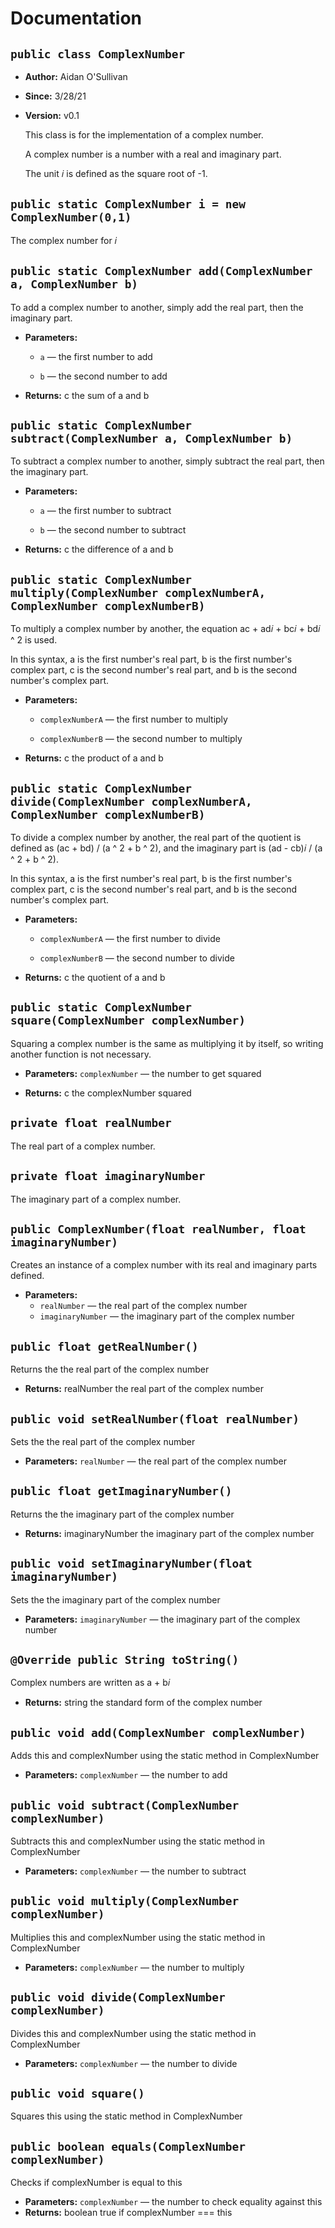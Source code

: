 # Documentation

## `public class ComplexNumber`

* **Author:** Aidan O'Sullivan
* **Since:** 3/28/21
* **Version:** v0.1

    <p>

    <p>

  This class is for the implementation of a complex number.

  A complex number is a number with a real and imaginary part.

  The unit 𝑖 is defined as the square root of -1.

    </p>

## `public static ComplexNumber i = new ComplexNumber(0,1)`

The complex number for 𝑖

## `public static ComplexNumber add(ComplexNumber a, ComplexNumber b)`

To add a complex number to another, simply add the real part, then the imaginary part.

* **Parameters:**
    * `a` — the first number to add
    * `b` — the second number to add

      <p>
* **Returns:** c the sum of a and b

## `public static ComplexNumber subtract(ComplexNumber a, ComplexNumber b)`

To subtract a complex number to another, simply subtract the real part, then the imaginary part.

* **Parameters:**
    * `a` — the first number to subtract
    * `b` — the second number to subtract

      <p>
* **Returns:** c the difference of a and b

## `public static ComplexNumber multiply(ComplexNumber complexNumberA, ComplexNumber complexNumberB)`

To multiply a complex number by another, the equation ac + ad𝑖 + bc𝑖 + bd𝑖 ^ 2 is used.

In this syntax, a is the first number's real part, b is the first number's complex part, c is the second number's real part, and b is the second number's complex part.

* **Parameters:**
    * `complexNumberA` — the first number to multiply
    * `complexNumberB` — the second number to multiply

      <p>
* **Returns:** c the product of a and b

## `public static ComplexNumber divide(ComplexNumber complexNumberA, ComplexNumber complexNumberB)`

To divide a complex number by another, the real part of the quotient is defined as (ac + bd) / (a ^ 2 + b ^ 2), and the imaginary part is (ad - cb)𝑖 / (a ^ 2 + b ^ 2).

In this syntax, a is the first number's real part, b is the first number's complex part, c is the second number's real part, and b is the second number's complex part.

* **Parameters:**
    * `complexNumberA` — the first number to divide
    * `complexNumberB` — the second number to divide

      <p>
* **Returns:** c the quotient of a and b

## `public static ComplexNumber square(ComplexNumber complexNumber)`

Squaring a complex number is the same as multiplying it by itself, so writing another function is not necessary.

* **Parameters:** `complexNumber` — the number to get squared

    <p>
* **Returns:** c the complexNumber squared

## `private float realNumber`

The real part of a complex number.

## `private float imaginaryNumber`

The imaginary part of a complex number.

## `public ComplexNumber(float realNumber, float imaginaryNumber)`

Creates an instance of a complex number with its real and imaginary parts defined.

* **Parameters:**
    * `realNumber` — the real part of the complex number
    * `imaginaryNumber` — the imaginary part of the complex number

## `public float getRealNumber()`

Returns the the real part of the complex number

* **Returns:** realNumber the real part of the complex number

## `public void setRealNumber(float realNumber)`

Sets the the real part of the complex number

* **Parameters:** `realNumber` — the real part of the complex number

## `public float getImaginaryNumber()`

Returns the the imaginary part of the complex number

* **Returns:** imaginaryNumber the imaginary part of the complex number

## `public void setImaginaryNumber(float imaginaryNumber)`

Sets the the imaginary part of the complex number

* **Parameters:** `imaginaryNumber` — the imaginary part of the complex number

## `@Override public String toString()`

Complex numbers are written as a + b𝑖

* **Returns:** string the standard form of the complex number

## `public void add(ComplexNumber complexNumber)`

Adds this and complexNumber using the static method in ComplexNumber

* **Parameters:** `complexNumber` — the number to add

## `public void subtract(ComplexNumber complexNumber)`

Subtracts this and complexNumber using the static method in ComplexNumber

* **Parameters:** `complexNumber` — the number to subtract

## `public void multiply(ComplexNumber complexNumber)`

Multiplies this and complexNumber using the static method in ComplexNumber

* **Parameters:** `complexNumber` — the number to multiply

## `public void divide(ComplexNumber complexNumber)`

Divides this and complexNumber using the static method in ComplexNumber

* **Parameters:** `complexNumber` — the number to divide

## `public void square()`

Squares this using the static method in ComplexNumber

## `public boolean equals(ComplexNumber complexNumber)`

Checks if complexNumber is equal to this

* **Parameters:** `complexNumber` — the number to check equality against this
* **Returns:** boolean true if complexNumber === this